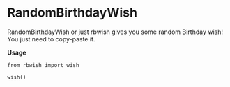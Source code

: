 # RandomBirthdayWish
RandomBirthdayWish or just rbwish gives you some random Birthday wish! You just need to copy-paste it.

**Usage**

```
from rbwish import wish

wish()
```
